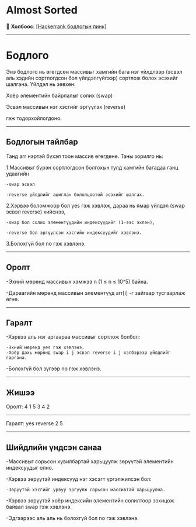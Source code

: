 # Almost Sorted
🔗 **Холбоос**: [[Hackerrank бодлогын линк](https://www.hackerrank.com/challenges/almost-sorted/problem?isFullScreen=true)]

---

# Бодлого
Энэ бодлого нь өгөгдсөн массивыг хамгийн бага нэг үйлдлээр (эсвэл аль хэдийн сортлогдсон бол үйлдэлгүйгээр) сортлож болох эсэхийг шалгана. Үйлдэл нь зөвхөн:

Хоёр элементийн байрлалыг солих (swap)

Эсвэл массивын нэг хэсгийг эргүүлэх (reverse)

гэж тодорхойлогдоно.

---

## Бодлогын тайлбар
Танд arr нэртэй бүхэл тоон массив өгөгдөнө. Таны зорилго нь:

  1.Массивыг бүрэн сортлогдсон болгохын тулд хамгийн багадаа ганц удаагийн

    -swap эсвэл

    -reverse үйлдлийг ашиглан бололцоотой эсэхийг шалгах.

2.Хэрвээ боломжоор бол yes гэж хэвлэж, дараа нь ямар үйлдэл (swap эсвэл reverse) хийснээ,

    -swap бол солих элементүүдийн индексүүдийг (1-ээс эхлэн),

    -reverse бол эргүүлсэн хэсгийн индексүүдийг хэвлэнэ.

3.Болохгүй бол no гэж хэвлэнэ.

---

## Оролт
-Эхний мөрөнд массивын хэмжээ n (1 ≤ n ≤ 10^5) байна.

-Дараагийн мөрөнд массивын элементүүд arr[i] -г зайгаар тусгаарлаж өгнө.

---

## Гаралт
-Хэрвээ аль нэг аргаараа массивыг сортлож болбол:

    -Эхний мөрөнд yes гэж хэвлэнэ.
    -Хоёр дахь мөрөнд swap i j эсвэл reverse i j хэлбэрээр үйлдлийг гаргана.
-Болохгүй бол зүгээр no гэж хэвлэнэ.

---


## Жишээ
Оролт:
4
1 5 3 4 2

---

Гаралт:
yes
reverse 2 5

---

## Шийдлийн үндсэн санаа
-Массивыг сорьсон хувилбартай харьцуулж зөрүүтэй элементийн индексуудыг олно.

-Хэрвээ зөрүүтэй индексүүд нэг хэсэгт үргэлжилсэн бол:

    -Зөрүүтэй хэсгийг урвуу эргүүлж сорьсон массивтай харьцуулна.

-Хэрвээ зөрүүтэй хоёр индексийн элементийн солилтоор зохицож байвал swap гэж хэвлэнэ.

-Эдгээрээс аль аль нь болохгүй бол no гэж хэвлэнэ.
